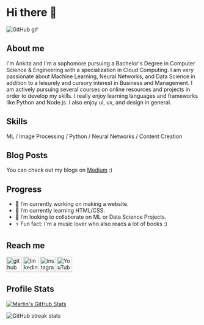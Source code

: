 # Hi there 👋
![GitHub gif](https://user-images.githubusercontent.com/64346030/98769755-a3b6c500-2406-11eb-87a7-8aaaeaf6e3e4.gif)

## About me
I'm Ankita and I'm a sophomore pursuing a Bachelor's Degree in Computer Science & Engineering with a specialization in Cloud Computing. I am very passionate about Machine Learning, Neural Networks, and Data Science in addition to a leisurely and cursory interest in Business and Management. I am actively pursuing several courses on online resources and projects in order to develop my skills. I really enjoy learning languages and frameworks like Python and Node.js. I also enjoy ui, ux, and design in general.

## Skills

 ML / Image Processing / Python / Neural Networks / Content Creation
 
 ## Blog Posts
 You can check out my blogs on [Medium](https://medium.com/@ankitasankars) :)

## Progress

- 🔭 I’m currently working on making a website.  
- 🌱 I’m currently learning HTML/CSS. 
- 👯 I’m looking to collaborate on ML or Data Science Projects. 
- ⚡ Fun fact: I'm a music lover who also reads a lot of books :) 

## Reach me 
[<img src='https://cdn.jsdelivr.net/npm/simple-icons@3.0.1/icons/github.svg' alt='github' height='40'>](https://github.com/ankitasankars)  [<img src='https://cdn.jsdelivr.net/npm/simple-icons@3.0.1/icons/linkedin.svg' alt='linkedin' height='40'>](https://www.linkedin.com/in/https://www.linkedin.com/in/ankita-k-4b943611a//)  [<img src='https://cdn.jsdelivr.net/npm/simple-icons@3.0.1/icons/instagram.svg' alt='instagram' height='40'>](https://www.instagram.com/ankitakokkera/)  [<img src='https://cdn.jsdelivr.net/npm/simple-icons@3.0.1/icons/youtube.svg' alt='YouTube' height='40'>](https://www.youtube.com/channel/https://www.youtube.com/c/AnkitaKokkera/videos)  
## Profile Stats

<a href="https://github.com/ankitasankars/ankitasankars">
  <img align="center" src="https://github-readme-stats.vercel.app/api?username=ankitasankars&show_icons=true&line_height=27&count_private=true&title_color=ff6e96&text_color=f8f8f2&icon_color=79dafa&bg_color=282a36" alt="Martin's GitHub Stats" />
</a>

![GitHub streak stats](https://github-readme-streak-stats.herokuapp.com/?user=ankitasankars)  

